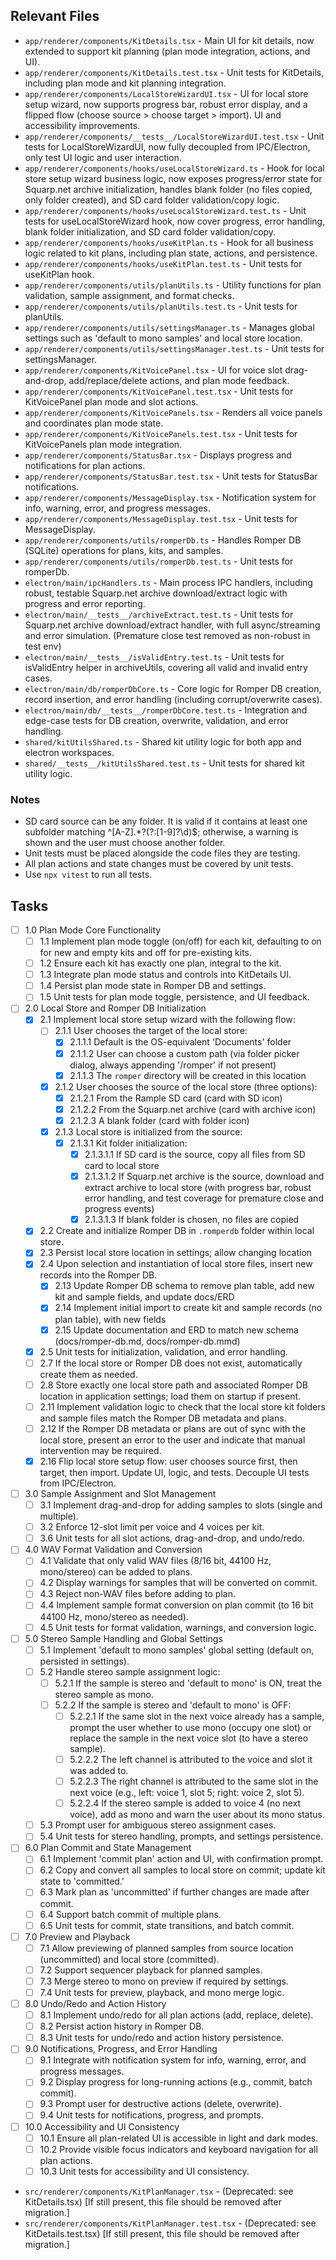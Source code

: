 <!-- filepath: /Users/pete/workspace/romper/tasks/tasks-plans-PRD.md -->
## Relevant Files

- `app/renderer/components/KitDetails.tsx` - Main UI for kit details, now extended to support kit planning (plan mode integration, actions, and UI).
- `app/renderer/components/KitDetails.test.tsx` - Unit tests for KitDetails, including plan mode and kit planning integration.
- `app/renderer/components/LocalStoreWizardUI.tsx` - UI for local store setup wizard, now supports progress bar, robust error display, and a flipped flow (choose source > choose target > import). UI and accessibility improvements.
- `app/renderer/components/__tests__/LocalStoreWizardUI.test.tsx` - Unit tests for LocalStoreWizardUI, now fully decoupled from IPC/Electron, only test UI logic and user interaction.
- `app/renderer/components/hooks/useLocalStoreWizard.ts` - Hook for local store setup wizard business logic, now exposes progress/error state for Squarp.net archive initialization, handles blank folder (no files copied, only folder created), and SD card folder validation/copy logic.
- `app/renderer/components/hooks/useLocalStoreWizard.test.ts` - Unit tests for useLocalStoreWizard hook, now cover progress, error handling, blank folder initialization, and SD card folder validation/copy.
- `app/renderer/components/hooks/useKitPlan.ts` - Hook for all business logic related to kit plans, including plan state, actions, and persistence.
- `app/renderer/components/hooks/useKitPlan.test.ts` - Unit tests for useKitPlan hook.
- `app/renderer/components/utils/planUtils.ts` - Utility functions for plan validation, sample assignment, and format checks.
- `app/renderer/components/utils/planUtils.test.ts` - Unit tests for planUtils.
- `app/renderer/components/utils/settingsManager.ts` - Manages global settings such as 'default to mono samples' and local store location.
- `app/renderer/components/utils/settingsManager.test.ts` - Unit tests for settingsManager.
- `app/renderer/components/KitVoicePanel.tsx` - UI for voice slot drag-and-drop, add/replace/delete actions, and plan mode feedback.
- `app/renderer/components/KitVoicePanel.test.tsx` - Unit tests for KitVoicePanel plan mode and slot actions.
- `app/renderer/components/KitVoicePanels.tsx` - Renders all voice panels and coordinates plan mode state.
- `app/renderer/components/KitVoicePanels.test.tsx` - Unit tests for KitVoicePanels plan mode integration.
- `app/renderer/components/StatusBar.tsx` - Displays progress and notifications for plan actions.
- `app/renderer/components/StatusBar.test.tsx` - Unit tests for StatusBar notifications.
- `app/renderer/components/MessageDisplay.tsx` - Notification system for info, warning, error, and progress messages.
- `app/renderer/components/MessageDisplay.test.tsx` - Unit tests for MessageDisplay.
- `app/renderer/components/utils/romperDb.ts` - Handles Romper DB (SQLite) operations for plans, kits, and samples.
- `app/renderer/components/utils/romperDb.test.ts` - Unit tests for romperDb.
- `electron/main/ipcHandlers.ts` - Main process IPC handlers, including robust, testable Squarp.net archive download/extract logic with progress and error reporting.
- `electron/main/__tests__/archiveExtract.test.ts` - Unit tests for Squarp.net archive download/extract handler, with full async/streaming and error simulation. (Premature close test removed as non-robust in test env)
- `electron/main/__tests__/isValidEntry.test.ts` - Unit tests for isValidEntry helper in archiveUtils, covering all valid and invalid entry cases.
- `electron/main/db/romperDbCore.ts` - Core logic for Romper DB creation, record insertion, and error handling (including corrupt/overwrite cases).
- `electron/main/db/__tests__/romperDbCore.test.ts` - Integration and edge-case tests for DB creation, overwrite, validation, and error handling.
- `shared/kitUtilsShared.ts` - Shared kit utility logic for both app and electron workspaces.
- `shared/__tests__/kitUtilsShared.test.ts` - Unit tests for shared kit utility logic.

### Notes

- SD card source can be any folder. It is valid if it contains at least one subfolder matching ^[A-Z].*?(?:[1-9]?\d)$; otherwise, a warning is shown and the user must choose another folder.
- Unit tests must be placed alongside the code files they are testing.
- All plan actions and state changes must be covered by unit tests.
- Use `npx vitest` to run all tests.

## Tasks

- [ ] 1.0 Plan Mode Core Functionality
  - [ ] 1.1 Implement plan mode toggle (on/off) for each kit, defaulting to on for new and empty kits and off for pre-existing kits.
  - [ ] 1.2 Ensure each kit has exactly one plan, integral to the kit.
  - [ ] 1.3 Integrate plan mode status and controls into KitDetails UI.
  - [ ] 1.4 Persist plan mode state in Romper DB and settings.
  - [ ] 1.5 Unit tests for plan mode toggle, persistence, and UI feedback.

- [ ] 2.0 Local Store and Romper DB Initialization
  - [x] 2.1 Implement local store setup wizard with the following flow:
    - [ ] 2.1.1 User chooses the target of the local store:
      - [x] 2.1.1.1 Default is the OS-equivalent 'Documents' folder
      - [x] 2.1.1.2 User can choose a custom path (via folder picker dialog, always appending '/romper' if not present)
      - [x] 2.1.1.3 The `romper` directory will be created in this location
    - [x] 2.1.2 User chooses the source of the local store (three options):
      - [x] 2.1.2.1 From the Rample SD card (card with SD icon)
      - [x] 2.1.2.2 From the Squarp.net archive (card with archive icon)
      - [x] 2.1.2.3 A blank folder (card with folder icon)
    - [x] 2.1.3 Local store is initialized from the source:
      - [x] 2.1.3.1 Kit folder initialization:
        - [x] 2.1.3.1.1 If SD card is the source, copy all files from SD card to local store
        - [x] 2.1.3.1.2 If Squarp.net archive is the source, download and extract archive to local store (with progress bar, robust error handling, and test coverage for premature close and progress events)
        - [x] 2.1.3.1.3 If blank folder is chosen, no files are copied
  - [x] 2.2 Create and initialize Romper DB in `.romperdb` folder within local store.
  - [x] 2.3 Persist local store location in settings; allow changing location
  - [x] 2.4 Upon selection and instantiation of local store files, insert new records into the Romper DB.
    - [x] 2.13 Update Romper DB schema to remove plan table, add new kit and sample fields, and update docs/ERD
    - [x] 2.14 Implement initial import to create kit and sample records (no plan table), with new fields
    - [x] 2.15 Update documentation and ERD to match new schema (docs/romper-db.md, docs/romper-db.mmd)
  - [x] 2.5 Unit tests for initialization, validation, and error handling.
  - [ ] 2.7 If the local store or Romper DB does not exist, automatically create them as needed.
  - [ ] 2.8 Store exactly one local store path and associated Romper DB location in application settings; load them on startup if present.
  - [ ] 2.11 Implement validation logic to check that the local store kit folders and sample files match the Romper DB metadata and plans.
  - [ ] 2.12 If the Romper DB metadata or plans are out of sync with the local store, present an error to the user and indicate that manual intervention may be required.
  - [x] 2.16 Flip local store setup flow: user chooses source first, then target, then import. Update UI, logic, and tests. Decouple UI tests from IPC/Electron.

- [ ] 3.0 Sample Assignment and Slot Management
  - [ ] 3.1 Implement drag-and-drop for adding samples to slots (single and multiple).
  - [ ] 3.2 Enforce 12-slot limit per voice and 4 voices per kit.
  - [ ] 3.6 Unit tests for all slot actions, drag-and-drop, and undo/redo.

- [ ] 4.0 WAV Format Validation and Conversion
  - [ ] 4.1 Validate that only valid WAV files (8/16 bit, 44100 Hz, mono/stereo) can be added to plans.
  - [ ] 4.2 Display warnings for samples that will be converted on commit.
  - [ ] 4.3 Reject non-WAV files before adding to plan.
  - [ ] 4.4 Implement sample format conversion on plan commit (to 16 bit 44100 Hz, mono/stereo as needed).
  - [ ] 4.5 Unit tests for format validation, warnings, and conversion logic.

- [ ] 5.0 Stereo Sample Handling and Global Settings
  - [ ] 5.1 Implement 'default to mono samples' global setting (default on, persisted in settings).
  - [ ] 5.2 Handle stereo sample assignment logic:
    - [ ] 5.2.1 If the sample is stereo and 'default to mono' is ON, treat the stereo sample as mono.
    - [ ] 5.2.2 If the sample is stereo and 'default to mono' is OFF:
      - [ ] 5.2.2.1 If the same slot in the next voice already has a sample, prompt the user whether to use mono (occupy one slot) or replace the sample in the next voice slot (to have a stereo sample).
      - [ ] 5.2.2.2 The left channel is attributed to the voice and slot it was added to.
      - [ ] 5.2.2.3 The right channel is attributed to the same slot in the next voice (e.g., left: voice 1, slot 5; right: voice 2, slot 5).
      - [ ] 5.2.2.4 If the stereo sample is added to voice 4 (no next voice), add as mono and warn the user about its mono status.
  - [ ] 5.3 Prompt user for ambiguous stereo assignment cases.
  - [ ] 5.4 Unit tests for stereo handling, prompts, and settings persistence.

- [ ] 6.0 Plan Commit and State Management
  - [ ] 6.1 Implement 'commit plan' action and UI, with confirmation prompt.
  - [ ] 6.2 Copy and convert all samples to local store on commit; update kit state to 'committed.'
  - [ ] 6.3 Mark plan as 'uncommitted' if further changes are made after commit.
  - [ ] 6.4 Support batch commit of multiple plans.
  - [ ] 6.5 Unit tests for commit, state transitions, and batch commit.

- [ ] 7.0 Preview and Playback
  - [ ] 7.1 Allow previewing of planned samples from source location (uncommitted) and local store (committed).
  - [ ] 7.2 Support sequencer playback for planned samples.
  - [ ] 7.3 Merge stereo to mono on preview if required by settings.
  - [ ] 7.4 Unit tests for preview, playback, and mono merge logic.

- [ ] 8.0 Undo/Redo and Action History
  - [ ] 8.1 Implement undo/redo for all plan actions (add, replace, delete).
  - [ ] 8.2 Persist action history in Romper DB.
  - [ ] 8.3 Unit tests for undo/redo and action history persistence.

- [ ] 9.0 Notifications, Progress, and Error Handling
  - [ ] 9.1 Integrate with notification system for info, warning, error, and progress messages.
  - [ ] 9.2 Display progress for long-running actions (e.g., commit, batch commit).
  - [ ] 9.3 Prompt user for destructive actions (delete, overwrite).
  - [ ] 9.4 Unit tests for notifications, progress, and prompts.

- [ ] 10.0 Accessibility and UI Consistency
  - [ ] 10.1 Ensure all plan-related UI is accessible in light and dark modes.
  - [ ] 10.2 Provide visible focus indicators and keyboard navigation for all plan actions.
  - [ ] 10.3 Unit tests for accessibility and UI consistency.

- `src/renderer/components/KitPlanManager.tsx` - (Deprecated: see KitDetails.tsx) [If still present, this file should be removed after migration.]
- `src/renderer/components/KitPlanManager.test.tsx` - (Deprecated: see KitDetails.test.tsx) [If still present, this file should be removed after migration.]
